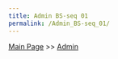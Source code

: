 ```yaml
---
title: Admin BS-seq 01
permalink: /Admin_BS-seq_01/
---
```


[Main Page](/Main_Page "wikilink") &gt;&gt; [Admin](/Admin "wikilink")